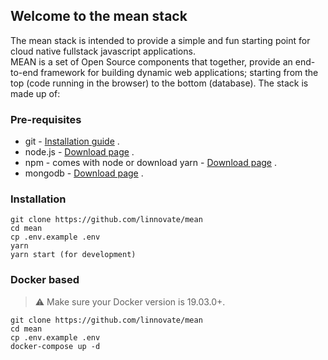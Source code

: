 ## Welcome to the mean stack

The mean stack is intended to provide a simple and fun starting point for cloud native fullstack javascript applications.  
MEAN is a set of Open Source components that together, provide an end-to-end framework for building dynamic web applications; starting from the top (code running in the browser) to the bottom (database). The stack is made up of:

### Pre-requisites

- git - [Installation guide](https://www.linode.com/docs/development/version-control/how-to-install-git-on-linux-mac-and-windows/) .
- node.js - [Download page](https://nodejs.org/en/download/) .
- npm - comes with node or download yarn - [Download page](https://yarnpkg.com/lang/en/docs/install) .
- mongodb - [Download page](https://www.mongodb.com/download-center/community) .

### Installation

```
git clone https://github.com/linnovate/mean
cd mean
cp .env.example .env
yarn
yarn start (for development)
```

### Docker based

> ⚠️ Make sure your Docker version is 19.03.0+.

```
git clone https://github.com/linnovate/mean
cd mean
cp .env.example .env
docker-compose up -d
```